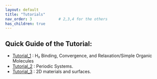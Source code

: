 ```yaml
---
layout: default
title: "Tutorials"
nav_order: 3            # 2,3,4 for the others
has_children: true
---
```

## Quick Guide of the Tutorial:
- [Tutorial_1](../Tutorials/Tutorial_1/) : H₂ Binding, Convergence, and Relaxation/Simple Organic Molecules
- [Tutorial_2](../Tutorials/Tutorial_2/) : Periodic Systems.
- [Tutorial_3](../Tutorials/Tutorial_3/) : 2D materials and surfaces.

